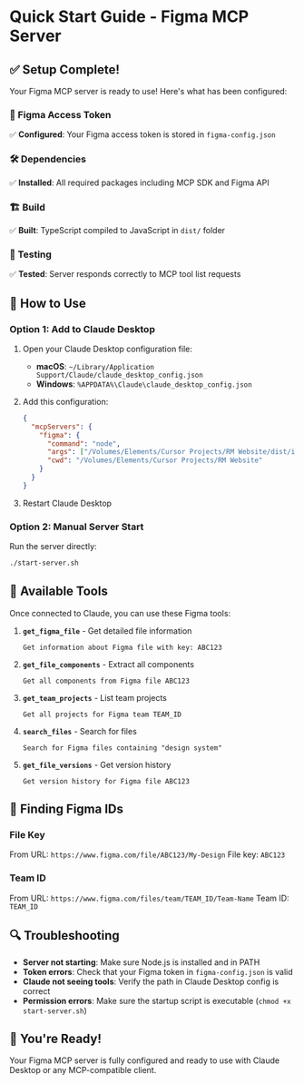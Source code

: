 # Quick Start Guide - Figma MCP Server

## ✅ Setup Complete!

Your Figma MCP server is ready to use! Here's what has been configured:

### 🔑 Figma Access Token
✅ **Configured**: Your Figma access token is stored in `figma-config.json`

### 🛠️ Dependencies
✅ **Installed**: All required packages including MCP SDK and Figma API

### 🏗️ Build
✅ **Built**: TypeScript compiled to JavaScript in `dist/` folder

### 🧪 Testing
✅ **Tested**: Server responds correctly to MCP tool list requests

## 🚀 How to Use

### Option 1: Add to Claude Desktop

1. Open your Claude Desktop configuration file:
   - **macOS**: `~/Library/Application Support/Claude/claude_desktop_config.json`
   - **Windows**: `%APPDATA%\Claude\claude_desktop_config.json`

2. Add this configuration:
   ```json
   {
     "mcpServers": {
       "figma": {
         "command": "node",
         "args": ["/Volumes/Elements/Cursor Projects/RM Website/dist/index.js"],
         "cwd": "/Volumes/Elements/Cursor Projects/RM Website"
       }
     }
   }
   ```

3. Restart Claude Desktop

### Option 2: Manual Server Start

Run the server directly:
```bash
./start-server.sh
```

## 🔧 Available Tools

Once connected to Claude, you can use these Figma tools:

1. **`get_figma_file`** - Get detailed file information
   ```
   Get information about Figma file with key: ABC123
   ```

2. **`get_file_components`** - Extract all components
   ```
   Get all components from Figma file ABC123
   ```

3. **`get_team_projects`** - List team projects
   ```
   Get all projects for Figma team TEAM_ID
   ```

4. **`search_files`** - Search for files
   ```
   Search for Figma files containing "design system"
   ```

5. **`get_file_versions`** - Get version history
   ```
   Get version history for Figma file ABC123
   ```

## 📝 Finding Figma IDs

### File Key
From URL: `https://www.figma.com/file/ABC123/My-Design`
File key: `ABC123`

### Team ID
From URL: `https://www.figma.com/files/team/TEAM_ID/Team-Name`
Team ID: `TEAM_ID`

## 🔍 Troubleshooting

- **Server not starting**: Make sure Node.js is installed and in PATH
- **Token errors**: Check that your Figma token in `figma-config.json` is valid
- **Claude not seeing tools**: Verify the path in Claude Desktop config is correct
- **Permission errors**: Make sure the startup script is executable (`chmod +x start-server.sh`)

## 🎉 You're Ready!

Your Figma MCP server is fully configured and ready to use with Claude Desktop or any MCP-compatible client.
